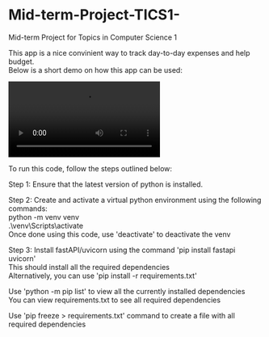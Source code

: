 # Mid-term-Project-TICS1-
Mid-term Project for Topics in Computer Science 1

This app is a nice convinient way to track day-to-day expenses and help budget. <br>
Below is a short demo on how this app can be used: <br>

![demo](https://github.com/talhanaveed753/Mid-term-Project-TICS1-/blob/main/expenseDEMO.mp4)

To run this code, follow the steps outlined below: <br>

Step 1: Ensure that the latest version of python is installed. <br>

Step 2: Create and activate a virtual python environment using the following commands: <br>
        python -m venv venv <br>
        .\venv\Scripts\activate <br>
        Once done using this code, use 'deactivate' to deactivate the venv <br>

Step 3: Install fastAPI/uvicorn using the command 'pip install fastapi uvicorn' <br>
        This should install all the required dependencies <br>
        Alternatively, you can use 'pip install -r requirements.txt' <br>

Use 'python -m pip list' to view all the currently installed dependencies <br>
You can view requirements.txt to see all required dependencies <br>

Use 'pip freeze > requirements.txt' command to create a file with all required dependencies
